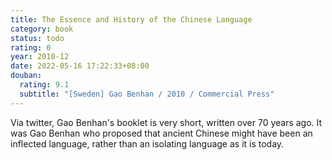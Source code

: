 ```yaml
---
title: The Essence and History of the Chinese Language
category: book
status: todo
rating: 0
year: 2010-12
date: 2022-05-16 17:22:33+08:00
douban:
  rating: 9.1
  subtitle: "[Sweden] Gao Benhan / 2010 / Commercial Press"
---
```


Via twitter, Gao Benhan's booklet is very short, written over 70 years ago. It was Gao Benhan who proposed that ancient Chinese might have been an inflected language, rather than an isolating language as it is today.
